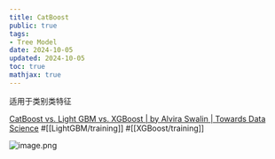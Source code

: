 ```yaml
---
title: CatBoost
public: true
tags:
- Tree Model
date: 2024-10-05
updated: 2024-10-05
toc: true
mathjax: true
---
```


适用于类别类特征

[CatBoost vs. Light GBM vs. XGBoost | by Alvira Swalin | Towards Data Science](https://towardsdatascience.com/catboost-vs-light-gbm-vs-xgboost-5f93620723db) #[[LightGBM/training]] #[[XGBoost/training]]

![image.png](/assets/image_1698767678047_0.png)
